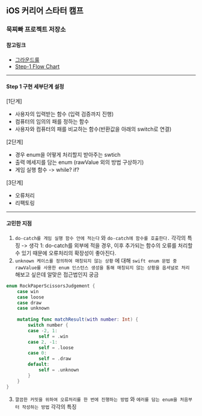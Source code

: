 ## iOS 커리어 스타터 캠프

### 묵찌빠 프로젝트 저장소

#### 참고링크
* [그라운드룰](https://github.com/FIIIIN/ios-rock-paper-scissors/wiki/%EA%B7%B8%EB%9D%BC%EC%9A%B4%EB%93%9C%EB%A3%B0)
* [Step-1 Flow Chart](https://user-images.githubusercontent.com/25794814/136899729-bc3cb8fc-4c7d-4cb5-aa8e-fa23ad8b5d08.jpeg)

---

#### Step 1 구현 세부단계 설정

[1단계]
* 사용자의 입력받는 함수 (입력 검증까지 진행)
* 컴퓨터의 임의의 패를 정하는 함수
* 사용자와 컴퓨터의 패를 비교하는 함수(반환값을 아래의 switch로 연결)

[2단계]
* 경우 enum을 어떻게 처리할지 받아주는 swtich
* 출력 메세지를 담는 enum (rawValue 외의 방법 구상하기)
* 게임 실행 함수 -> while? if?

[3단계]
* 오류처리
* 리팩토링

---

#### 고민한 지점
1. ``do-catch를 게임 실행 함수 안에 적는다`` 와 ``do-catch에 함수를 호출한다.`` 각각의 특징 -> 생각 1: do-catch를 외부에 적을 경우, 이후 추가되는 함수의 오류를 처리할 수 있기 때문에 오류처리의 확장성이 좋아진다.
2. ``unknown 케이스를 정의하여 매칭되지 않는 상황`` 에 대해 ``swift enum 문법 중 rawValue를 사용한 enum 인스턴스 생성을 통해 매칭되지 않는 상황을 옵셔널로 처리`` 해보고 싶은데 알맞은 접근법인지 궁금
```swift
enum RockPaperScissorsJudgement {
    case win
    case loose
    case draw
    case unknown
    
    mutating func matchResult(with number: Int) {
        switch number {
        case -2, 1:
            self = .win
        case 2, -1:
            self = .loose
        case 0:
            self = .draw
        default:
            self = .unknown
        }
    }
}
```
3. ``깔끔한 커밋을 위하여 오류처리를 한 번에 진행하는 방법`` 와 ``에러를 담는 enum을 처음부터 작성하는 방법`` 각각의 특징
